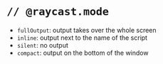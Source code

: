 # `// @raycast.mode`

- `fullOutput`: output takes over the whole screen
- `inline`: output next to the name of the script
- `silent`: no output
- `compact`: output on the bottom of the window
